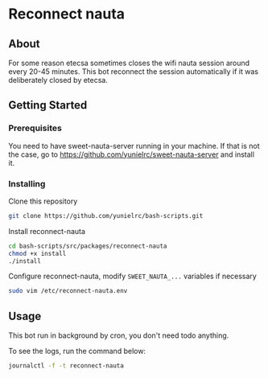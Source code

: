 # Reconnect nauta

## About

For some reason etecsa sometimes closes the wifi nauta session around every 20-45 minutes.
This bot reconnect the session automatically if it was deliberately closed by etecsa.

## Getting Started

### Prerequisites

You need to have sweet-nauta-server running in your machine.
If that is not the case, go to <https://github.com/yunielrc/sweet-nauta-server>
and install it.

### Installing

Clone this repository

```sh
git clone https://github.com/yunielrc/bash-scripts.git
```

Install reconnect-nauta

```sh
cd bash-scripts/src/packages/reconnect-nauta
chmod +x install
./install
```

Configure reconnect-nauta, modify `SWEET_NAUTA_...` variables if necessary

```sh
sudo vim /etc/reconnect-nauta.env
```

## Usage

This bot run in background by cron, you don't need todo anything.

To see the logs, run the command below:

```sh
journalctl -f -t reconnect-nauta
```
